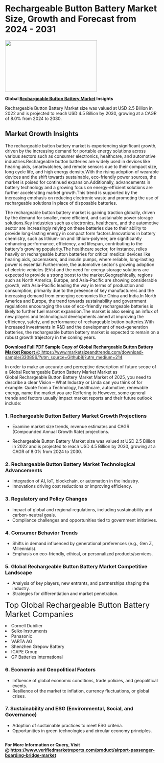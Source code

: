 <H1>Rechargeable Button Battery Market Size, Growth and Forecast from 2024 - 2031</H1><img class="aligncenter size-medium wp-image-584254" src="https://thirdeyenews.in/wp-content/uploads/2024/09/Global-Market-Research-300x168.jpeg" alt="" width="300" height="168" /><p><strong>Global&nbsp;<a href="https://www.marketsizeandtrends.com/download-sample/330896/?utm_source=Github8j?utm_medium=214">Rechargeable Button Battery Market</a> Insights</strong></p><p>Rechargeable Button Battery Market size was valued at USD 2.5 Billion in 2022 and is projected to reach USD 4.5 Billion by 2030, growing at a CAGR of 8.0% from 2024 to 2030.</p><p><h2>Market Growth Insights</h2> <p>The rechargeable button battery market is experiencing significant growth, driven by the increasing demand for portable energy solutions across various sectors such as consumer electronics, healthcare, and automotive industries.Rechargeable button batteries are widely used in devices like hearing aids, smartwatches, and remote sensors due to their compact size, long cycle life, and high energy density.With the rising adoption of wearable devices and the shift towards sustainable, eco-friendly power sources, the market is poised for continued expansion.Additionally, advancements in battery technology and a growing focus on energy-efficient solutions are further accelerating market growth.This trend is supported by the increasing emphasis on reducing electronic waste and promoting the use of rechargeable solutions in place of disposable batteries.</p> <p><a href="#"></a></p> <p>The rechargeable button battery market is gaining traction globally, driven by the demand for smaller, more efficient, and sustainable power storage solutions.Key industries such as electronics, healthcare, and the automotive sector are increasingly relying on these batteries due to their ability to provide long-lasting energy in compact form factors.Innovations in battery chemistry, such as lithium-ion and lithium-polymer, are significantly enhancing performance, efficiency, and lifespan, contributing to the battery's growing popularity.The healthcare sector, for instance, relies heavily on rechargeable button batteries for critical medical devices like hearing aids, pacemakers, and insulin pumps, where reliable, long-lasting power is essential.Furthermore, the automotive sector's growing adoption of electric vehicles (EVs) and the need for energy storage solutions are expected to provide a strong boost to the market.Geographically, regions such as North America, Europe, and Asia-Pacific are showing considerable growth, with Asia-Pacific leading the way in terms of production and consumption, primarily due to the presence of key manufacturers and the increasing demand from emerging economies like China and India.In North America and Europe, the trend towards sustainability and government regulations encouraging the use of eco-friendly rechargeable batteries is likely to further fuel market expansion.The market is also seeing an influx of new players and technological developments aimed at improving the efficiency, safety, and performance of rechargeable button batteries.With increased investments in R&D and the development of next-generation batteries, the rechargeable button battery market is expected to remain on a robust growth trajectory in the coming years.</p> <p><a href="#"></p><p><span class=""><strong>Download Full PDF Sample Copy of Global Rechargeable Button Battery Market Report</strong> @ <a href="https://www.marketsizeandtrends.com/download-sample/330896/?utm_source=Github8j?utm_medium=214" target="_blank">https://www.marketsizeandtrends.com/download-sample/330896/?utm_source=Github8j?utm_medium=214</a></span></p><p>In order to make an accurate and perceptive description of future scope of a Global&nbsp;Rechargeable Button Battery Market Market as Global&nbsp;Rechargeable Button Battery Market Market of 2025, you need to describe a clear Vision &ndash; What Industry or Linda can you think of for example: Quote from a Technology, healthcare, automotive, renewable energy, name the market you are Reffering to.However, some general trends and factors usually impact market reports and their future outlook include:</p><h3>1.&nbsp;<strong>Rechargeable Button Battery Market Growth Projections</strong></h3><ul><li>Examine market size trends, revenue estimates and CAGR (Compounded Annual Growth Rate) projections.</li><li><p>Rechargeable Button Battery Market size was valued at USD 2.5 Billion in 2022 and is projected to reach USD 4.5 Billion by 2030, growing at a CAGR of 8.0% from 2024 to 2030.</p></li></ul><h3>2.&nbsp;<strong>Rechargeable Button Battery Market Technological Advancements</strong></h3><ul><li>Integration of AI, IoT, blockchain, or automation in the industry.</li><li>Innovations driving cost reductions or improving efficiency.</li></ul><h3>3.&nbsp;<strong>Regulatory and Policy Changes</strong></h3><ul><li>Impact of global and regional regulations, including sustainability and carbon-neutral goals.</li><li>Compliance challenges and opportunities tied to government initiatives.</li></ul><h3>4.&nbsp;<strong>Consumer Behavior Trends</strong></h3><ul><li>Shifts in demand influenced by generational preferences (e.g., Gen Z, Millennials).</li><li>Emphasis on eco-friendly, ethical, or personalized products/services.</li></ul><h3>5.&nbsp;<strong>Global Rechargeable Button Battery Market Competitive Landscape</strong></h3><ul><li>Analysis of key players, new entrants, and partnerships shaping the industry.</li><li>Strategies for differentiation and market penetration.</li></ul><p data-pm-slice="1 1 []"><span style="color: inherit; font-family: inherit; font-size: 25px;">Top Global Rechargeable Button Battery Market Companies</span></p><div class="" data-test-id=""><p><li>Cornell Dubilier</li><li> Seiko lnstruments</li><li> Panasonic</li><li> VARTA AG</li><li> Shenzhen Grepow Battery</li><li> ICAPE Group</li><li> GP Batteries International</li></p></div><h3>6.&nbsp;<strong>Economic and Geopolitical Factors</strong></h3><ul><li>Influence of global economic conditions, trade policies, and geopolitical events.</li><li>Resilience of the market to inflation, currency fluctuations, or global crises.</li></ul><h3>7.&nbsp;<strong>Sustainability and ESG (Environmental, Social, and Governance)</strong></h3><ul><li>Adoption of sustainable practices to meet ESG criteria.</li><li>Opportunities in green technologies and circular economy principles.</li></ul><h2><strong style="font-size: 14px;">For More Information or Query, Visit @&nbsp;</strong><a style="background-color: #ffffff; font-size: 14px;" href="https://www.marketsizeandtrends.com/report/rechargeable-button-battery-market/" target="_blank">https://www.verifiedmarketreports.com/product/airport-passenger-boarding-bridge-market</a></h2>